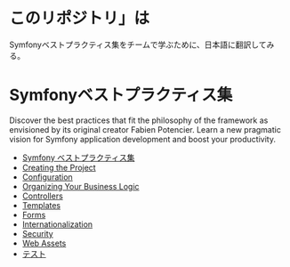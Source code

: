# このリポジトリ」は
Symfonyベストプラクティス集をチームで学ぶために、日本語に翻訳してみる。

# Symfonyベストプラクティス集
Discover the best practices that fit the philosophy of the framework as envisioned by its original creator Fabien Potencier. Learn a new pragmatic vision for Symfony application development and boost your productivity.

 - [Symfony ベストプラクティス集](./introduction.md)
 - [Creating the Project](./creating-the-project.md)
 - [Configuration](./configuration.md)
 - [Organizing Your Business Logic](./business-logic.md)
 - [Controllers](./controllers.md)
 - [Templates](./templates.md)
 - [Forms](./forms.md)
 - [Internationalization](./i18n.md)
 - [Security](./security.md)
 - [Web Assets](./web-assets.md)
 - [テスト](./tests.md)
